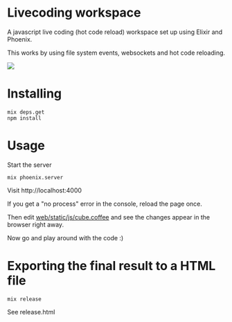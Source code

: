 # Livecoding workspace

A javascript live coding (hot code reload) workspace set up using Elixir and Phoenix.

This works by using file system events, websockets and hot code reloading.

![](https://s3.amazonaws.com/f.cl.ly/items/240G3N1C1z3S1a2w3B0l/livecoding_workspace.gif?v=bab4f1c5)

# Installing

    mix deps.get
    npm install

# Usage

Start the server

    mix phoenix.server

Visit http://localhost:4000

If you get a "no process" error in the console, reload the page once.

Then edit [web/static/js/cube.coffee](web/static/js/cube.coffee) and see the changes appear in the browser right away.

Now go and play around with the code :)

# Exporting the final result to a HTML file

    mix release

See release.html
